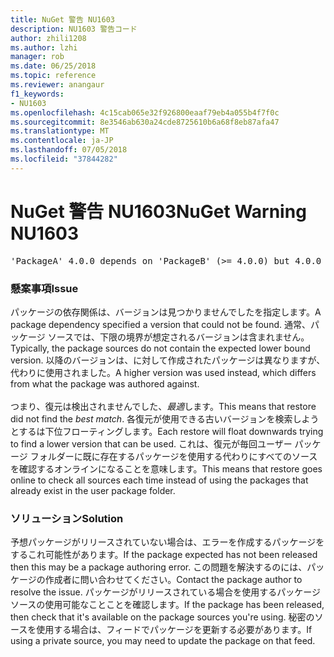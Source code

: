```yaml
---
title: NuGet 警告 NU1603
description: NU1603 警告コード
author: zhili1208
ms.author: lzhi
manager: rob
ms.date: 06/25/2018
ms.topic: reference
ms.reviewer: anangaur
f1_keywords:
- NU1603
ms.openlocfilehash: 4c15cab065e32f926800eaaf79eb4a055b4f7f0c
ms.sourcegitcommit: 8e3546ab630a24cde8725610b6a68f8eb87afa47
ms.translationtype: MT
ms.contentlocale: ja-JP
ms.lasthandoff: 07/05/2018
ms.locfileid: "37844282"
---
```

# <a name="nuget-warning-nu1603"></a><span data-ttu-id="66e02-103">NuGet 警告 NU1603</span><span class="sxs-lookup"><span data-stu-id="66e02-103">NuGet Warning NU1603</span></span>

<pre>'PackageA' 4.0.0 depends on 'PackageB' (>= 4.0.0) but 4.0.0 was not found. An approximate best match of 5.0.0 was resolved.</pre>

### <a name="issue"></a><span data-ttu-id="66e02-104">懸案事項</span><span class="sxs-lookup"><span data-stu-id="66e02-104">Issue</span></span>

<span data-ttu-id="66e02-105">パッケージの依存関係は、バージョンは見つかりませんでしたを指定します。</span><span class="sxs-lookup"><span data-stu-id="66e02-105">A package dependency specified a version that could not be found.</span></span> <span data-ttu-id="66e02-106">通常、パッケージ ソースでは、下限の境界が想定されるバージョンは含まれません。</span><span class="sxs-lookup"><span data-stu-id="66e02-106">Typically, the package sources do not contain the expected lower bound version.</span></span> <span data-ttu-id="66e02-107">以降のバージョンは、に対して作成されたパッケージは異なりますが、代わりに使用されました。</span><span class="sxs-lookup"><span data-stu-id="66e02-107">A higher version was used instead, which differs from what the package was authored against.</span></span><br/><br/><span data-ttu-id="66e02-108">つまり、復元は検出されませんでした、*最適*します。</span><span class="sxs-lookup"><span data-stu-id="66e02-108">This means that restore did not find the *best match*.</span></span> <span data-ttu-id="66e02-109">各復元が使用できる古いバージョンを検索しようとするは下位フローティングします。</span><span class="sxs-lookup"><span data-stu-id="66e02-109">Each restore will float downwards trying to find a lower version that can be used.</span></span> <span data-ttu-id="66e02-110">これは、復元が毎回ユーザー パッケージ フォルダーに既に存在するパッケージを使用する代わりにすべてのソースを確認するオンラインになることを意味します。</span><span class="sxs-lookup"><span data-stu-id="66e02-110">This means that restore goes online to check all sources each time instead of using the packages that already exist in the user package folder.</span></span>

### <a name="solution"></a><span data-ttu-id="66e02-111">ソリューション</span><span class="sxs-lookup"><span data-stu-id="66e02-111">Solution</span></span>
<span data-ttu-id="66e02-112">予想パッケージがリリースされていない場合は、エラーを作成するパッケージをするこれ可能性があります。</span><span class="sxs-lookup"><span data-stu-id="66e02-112">If the package expected has not been released then this may be a package authoring error.</span></span> <span data-ttu-id="66e02-113">この問題を解決するのには、パッケージの作成者に問い合わせてください。</span><span class="sxs-lookup"><span data-stu-id="66e02-113">Contact the package author to resolve the issue.</span></span> <span data-ttu-id="66e02-114">パッケージがリリースされている場合を使用するパッケージ ソースの使用可能なことことを確認します。</span><span class="sxs-lookup"><span data-stu-id="66e02-114">If the package has been released, then check that it's available on the package sources you're using.</span></span> <span data-ttu-id="66e02-115">秘密のソースを使用する場合は、フィードでパッケージを更新する必要があります。</span><span class="sxs-lookup"><span data-stu-id="66e02-115">If using a private source, you may need to update the package on that feed.</span></span> 